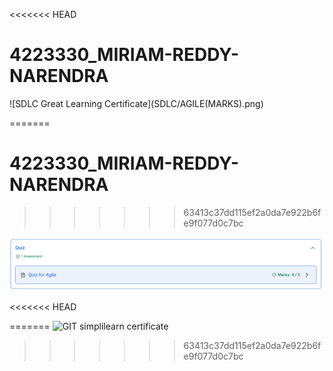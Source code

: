 <<<<<<< HEAD
# 4223330\_MIRIAM-REDDY-NARENDRA



!\[SDLC Great Learning Certificate](SDLC/AGILE(MARKS).png)

=======
# 4223330_MIRIAM-REDDY-NARENDRA
>>>>>>> 63413c37dd115ef2a0da7e922b6fe9f077d0c7bc

![SDLC Great Learning Certificate](SDLC/AGILE%28MARKS%29.png)

<<<<<<< HEAD



=======
![GIT simplilearn certificate](GIT%20CERTIFICATE.png)
>>>>>>> 63413c37dd115ef2a0da7e922b6fe9f077d0c7bc
